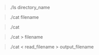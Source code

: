 > ./ls directory_name

> ./cat filename

> ./cat

> ./cat > filename

> ./cat < read_filename > output_filename
